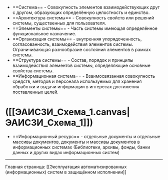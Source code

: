 
+ ==Система== - Совокупность элементов взаимодействующих друг с другом, образующих определённую целостность и единство.
+ ==Архитектура системы== - Совокупность свойств или решений системы, существенных для пользователя.
+ ==Элементы системы== - Часть системы имеющая определённое функциональное назначение.
+ ==Организация системы== - внутренняя упорядоченность, согласованность, взаимодействия элементов системы. Ограничивающая разнообразие состояний элементов в рамках системы.
+ ==Структура системы== - Состав, порядок и принципы взаимодействия элементов системы, определяющие основные свойства системы.
+ ==Информационная система== - Взаимосвязанная совокупность средств, методов и персонала используемых для хранения обработки и выдачи информации в интересах достижения поставленных целей.
# ([[ЭАИСЗИ_Схема_1.canvas|ЭАИСЗИ_Схема_1]])

+ ==Информационный ресурс== - отдельные документы и отдельные массивы документов, документы и массивы документов в информационных системах (Библиотеки, архивы, фонды, банки данных и других видах информационных систем)


-----

Главная страница:
[[Эксплуатация автоматизированных (информационных) систем в защищённом исполнении]]